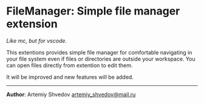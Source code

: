 # FileManager: Simple file manager extension
*Like mc, but for vscode.*

This extentions provides simple file manager for comfortable navigating in your file system even if files or directories are outside your workspace. You can open files directly from extention to edit them.

It will be improved and new features will be added.

---

**Author**: Artemiy Shvedov <artemiy_shvedov@mail.ru>
